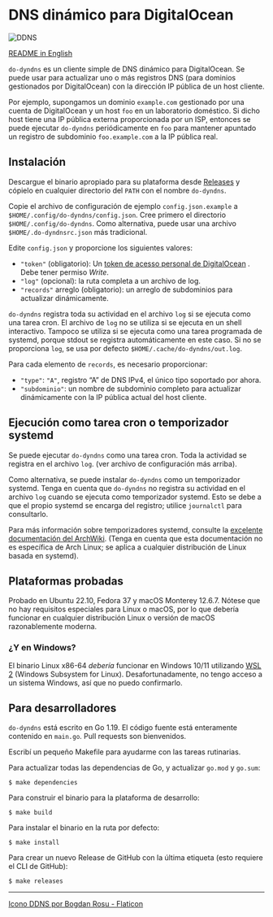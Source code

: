 # DNS dinámico para DigitalOcean

![DDNS](http://univac:8386/layfellow/do-dyndns/raw/branch/main/ddns.png)

[README in English](README.md)

`do-dyndns` es un cliente simple de DNS dinámico para DigitalOcean. Se puede usar para
actualizar uno o más registros DNS (para dominios gestionados por DigitalOcean) con la
dirección IP pública de un host cliente.

Por ejemplo, supongamos un dominio `example.com` gestionado por una cuenta de DigitalOcean y un
host `foo` en un laboratorio doméstico. Si dicho host tiene una IP pública externa proporcionada por
un ISP, entonces se puede ejecutar `do-dyndns` periódicamente en `foo` para mantener apuntado un
registro de subdominio `foo.example.com` a la IP pública real.

## Instalación

Descargue el binario apropiado para su plataforma desde [Releases](https://github.com/layfellow/do-dyndns/releases)
y cópielo en cualquier directorio del `PATH` con el nombre `do-dyndns`.

Copie el archivo de configuración de ejemplo `config.json.example` a `$HOME/.config/do-dyndns/config.json`.
Cree primero el directorio `$HOME/.config/do-dyndns`. Como alternativa, puede usar una archivo
`$HOME/.do-dyndnsrc.json` más tradicional.

Edite `config.json` y proporcione los siguientes valores:

- `"token"` (obligatorio): Un [token de acesso personal de DigitalOcean](https://docs.digitalocean.com/reference/api/create-personal-access-token/) . Debe tener permiso *Write*.
- `"log"` (opcional): la ruta completa a un archivo de log.
- `"records"` arreglo (obligatorio): un arreglo de subdominios para actualizar dinámicamente.

`do-dyndns` registra toda su actividad en el archivo `log` si se ejecuta como una tarea cron.
El archivo de `log` no se utiliza si se ejecuta en un shell interactivo. Tampoco se utiliza si se
ejecuta como una tarea programada de systemd, porque stdout se registra automáticamente en este
caso. Si no se proporciona `log`, se usa por defecto `$HOME/.cache/do-dyndns/out.log`.

Para cada elemento de `records`, es necesario proporcionar:

- `"type"`: `"A"`, registro “A” de DNS IPv4, el único tipo soportado por ahora.
- `"subdominio"`: un nombre de subdominio completo para actualizar dinámicamente con la IP pública
actual del host cliente.

## Ejecución como tarea cron o temporizador systemd

Se puede ejecutar `do-dyndns` como una tarea cron. Toda la actividad se registra en el
archivo `log`. (ver archivo de configuración más arriba).

Como alternativa, se puede instalar `do-dyndns` como un temporizador systemd. Tenga en cuenta
que `do-dyndns` no registra su actividad en el archivo `log` cuando se ejecuta como temporizador
systemd. Esto se debe a que el propio systemd se encarga del registro; utilice `journalctl` para consultarlo.

Para más información sobre temporizadores systemd, consulte la [excelente documentación del ArchWiki](https://wiki.archlinux.org/title/Systemd/Timers). (Tenga en cuenta que esta documentación no es específica de Arch Linux; se aplica a cualquier distribución de Linux basada en systemd).

## Plataformas probadas

Probado en Ubuntu 22.10, Fedora 37 y macOS Monterey 12.6.7. Nótese que no hay requisitos especiales
para Linux o macOS, por lo que debería funcionar en cualquier distribución Linux o
versión de macOS razonablemente moderna.

### ¿Y en Windows?

El binario Linux x86-64 *debería* funcionar en Windows 10/11 utilizando [WSL 2](https://learn.microsoft.com/en-us/windows/wsl/about) (Windows Subsystem for Linux).
Desafortunadamente, no tengo acceso a un sistema Windows, así que no puedo confirmarlo.

## Para desarrolladores

`do-dyndns` está escrito en Go 1.19. El código fuente está enteramente contenido en
`main.go`. Pull requests son bienvenidos.

Escribí un pequeño Makefile para ayudarme con las tareas rutinarias.

Para actualizar todas las dependencias de Go, y actualizar `go.mod` y `go.sum`:

    $ make dependencies

Para construir el binario para la plataforma de desarrollo:

    $ make build

Para instalar el binario en la ruta por defecto:

    $ make install

Para crear un nuevo Release de GitHub con la última etiqueta (esto requiere el CLI de GitHub):

    $ make releases

---

<a href="https://www.flaticon.com/free-icons/ddns" title="ddns icons">Icono DDNS por Bogdan Rosu - Flaticon</a>
